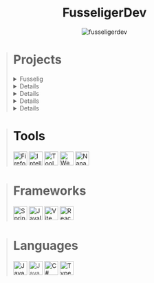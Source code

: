 <h1 align="center">FusseligerDev</h1>

<p align="center"><img src="https://komarev.com/ghpvc/?username=fusseligerdev&label=Profile%20views&color=0e75b6&style=flat" alt="fusseligerdev" /></p>

<blockquote>
    <h1>Projects</h1>
    <details>
        <summary>Fusselig</summary>
        <blockquote>
            <img src="https://avatars.githubusercontent.com/u/108151892" width="100"/>
            <br/>
            <p>Organization that is focused on efficiency and performance<p/>
            <a href="https://fusselig.xyz">Website<a/>
            <a href="https://github.com/Fusselig">Github<a/>
        <blockquote/>
    </details>
    <details>
        <summary>FusseligesMinecraft</summary>
        <blockquote>
            <img src="https://avatars.githubusercontent.com/u/141565941" width="100"/>
            <br/>
            <p>Sub organization of Fusselig, for Minecraft specific projects<p/>
            <a href="https://github.com/FusseligesMinecraft">Github<a/>
        <blockquote/>
    </details>
    <details>
        <summary>Evil</summary>
        <blockquote>
            <img src="https://avatars.githubusercontent.com/u/127209427" width="100"/>
            <br/>
            <b>Discontinued since 11.7.2023</b>
            <p>Minecraft bot mainly for kaboom.pw clones<p/>
            <a href="https://github.com/EvilDevelopment">Github<a/>
        <blockquote/>
    </details>
    <details>
        <summary>TLSChat</summary>
        <blockquote>
            <img src="https://avatars.githubusercontent.com/u/145573956" width="100"/>
            <br/>
            <b>Discontinued since 9.1.2024</b>
            <p>Secure, fast and scaleable chat platform<p/>
            <a href="https://tls.chat">Website<a/>
            <a href="https://github.com/TLSChat">Github<a/>
        <blockquote/>
    </details>
    <details>
        <summary>Detailgetreu</summary>
        <blockquote>
            <img src="https://avatars.githubusercontent.com/u/181734048" width="100"/>
            <br/>
            <p>IP lookup service<p/>
            <a href="https://detailgetr.eu">Website<a/>
            <a href="https://github.com/Detailgetreu">Github<a/>
        <blockquote/>
    </details>
</blockquote>

<blockquote>
    <h1>Tools</h1>
    <a href="https://www.mozilla.org/en-US/firefox"><img alt="Firefox" width="32" src="https://github.com/user-attachments/assets/3fc363fe-90bb-4c76-8c15-7825168a7ce0"/></a>
    <a href="https://www.jetbrains.com/idea"><img alt="IntelliJ" width="32" src="https://github.com/user-attachments/assets/6d9fd039-7196-42b5-953f-5cf54e1434ff"/></a>
    <a href="https://www.jetbrains.com/toolbox-app"><img alt="Toolbox" width="32" src="https://github.com/user-attachments/assets/2128f6db-cd56-4ea1-b336-aafac0f91ea1"/></a>
    <a href="https://www.jetbrains.com/webstorm"><img alt="WebStorm" width="32" src="https://github.com/user-attachments/assets/5a93e2a1-a01f-465d-9d89-9852aa47050f"/></a>
    <a href="https://github.com/M2Team/NanaZip"><img alt="NanaZip" width="32" src="https://github.com/user-attachments/assets/bf8f46df-4dfe-4c01-8d92-d45b068b62c3"/></a>
</blockquote>

<blockquote>
    <h1>Frameworks</h1>
    <a href="https://spring.io/projects/spring-boot"><img alt="Springboot" width="32" src="https://github.com/user-attachments/assets/d12afce1-fa2b-46c0-987a-ea396d97a5be"/></a>
    <a href="https://javalin.io"><img alt="Javalin" width="32" src="https://github.com/user-attachments/assets/44d981c8-7a00-45a9-8d19-d3d39dd53cb3"/></a>
    <a href="https://vite.dev"><img alt="Vite" width="32" src="https://github.com/user-attachments/assets/6efd6714-d86c-452d-937c-b351a0ea556a"/></a>
    <a href="https://react.dev"><img alt="React" width="32" src="https://github.com/user-attachments/assets/7406feb0-999b-4c9e-a9c9-c0ca0e302a6a"/></a>
</blockquote>

<blockquote>
    <h1>Languages</h1>
    <a href="https://www.java.com"><img alt="Java" width="32" src="https://github.com/user-attachments/assets/209287b0-461a-42c7-b69f-d050b5529d6f"/></a>
    <img alt="Javascript" width="32" src="https://github.com/user-attachments/assets/53705257-7de0-4873-b765-d6d7181485e2"/>
    <a href="https://learn.microsoft.com/en-us/dotnet/csharp"><img alt="C#" width="32" src="https://github.com/user-attachments/assets/e5f0f6b5-779c-4b17-a837-4778c0bbeb8a"/></a>
    <a href="https://www.typescriptlang.org"><img alt="Typescript" width="32" src="https://github.com/user-attachments/assets/0646586f-9473-4830-a3af-8025d88c3789"/></a>
</blockquote>

